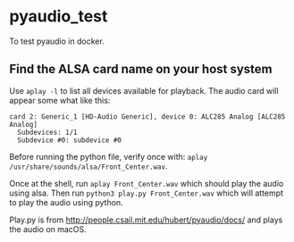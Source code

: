 # pyaudio_test
To test pyaudio in docker.

## Find the ALSA card name on your host system

Use `aplay -l` to list all devices available for playback. The audio card will appear some what like this:

```
card 2: Generic_1 [HD-Audio Generic], device 0: ALC285 Analog [ALC285 Analog]
  Subdevices: 1/1
  Subdevice #0: subdevice #0
```

Before running the python file, verify once with: `aplay /usr/share/sounds/alsa/Front_Center.wav`.

Once at the shell, run `aplay Front_Center.wav` which should play the audio using alsa. 
Then run `python3 play.py Front_Center.wav` which will attempt to play the audio using python.

Play.py is from http://people.csail.mit.edu/hubert/pyaudio/docs/ and plays the audio on macOS.

